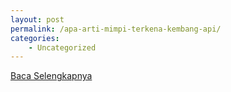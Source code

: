 ```yaml
---
layout: post
permalink: /apa-arti-mimpi-terkena-kembang-api/
categories:
    - Uncategorized
---
```


[Baca Selengkapnya](/03)